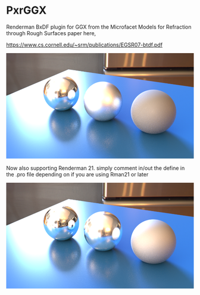 # PxrGGX
Renderman BxDF plugin for GGX from the Microfacet Models for Refraction through Rough Surfaces paper here,

https://www.cs.cornell.edu/~srm/publications/EGSR07-btdf.pdf

![alt tag](https://github.com/DeclanRussell/PxrGGX/blob/master/images/GGXExample.png)

Now also supporting Renderman 21. simply comment in/out the define in the .pro file depending on if you are using Rman21 or later

![alt tag](https://github.com/DeclanRussell/PxrGGX/blob/master/images/GGXExampleRman21.png)
